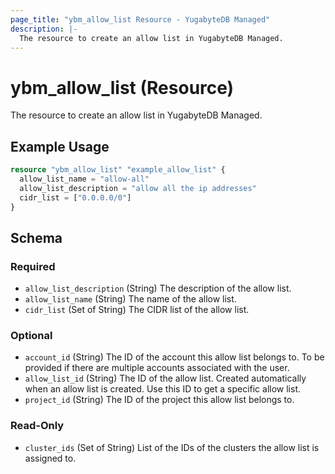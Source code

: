 ```yaml
---
page_title: "ybm_allow_list Resource - YugabyteDB Managed"
description: |-
  The resource to create an allow list in YugabyteDB Managed.
---
```


# ybm_allow_list (Resource)

The resource to create an allow list in YugabyteDB Managed.


## Example Usage

```terraform
resource "ybm_allow_list" "example_allow_list" {
  allow_list_name = "allow-all"
  allow_list_description = "allow all the ip addresses"
  cidr_list = ["0.0.0.0/0"]  
}
```

<!-- schema generated by tfplugindocs -->
## Schema

### Required

- `allow_list_description` (String) The description of the allow list.
- `allow_list_name` (String) The name of the allow list.
- `cidr_list` (Set of String) The CIDR list of the allow list.

### Optional

- `account_id` (String) The ID of the account this allow list belongs to. To be provided if there are multiple accounts associated with the user.
- `allow_list_id` (String) The ID of the allow list. Created automatically when an allow list is created. Use this ID to get a specific allow list.
- `project_id` (String) The ID of the project this allow list belongs to.

### Read-Only

- `cluster_ids` (Set of String) List of the IDs of the clusters the allow list is assigned to.
